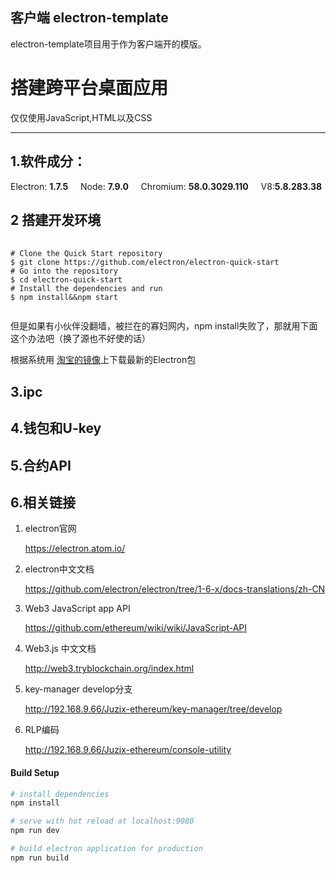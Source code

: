 ## 客户端 electron-template ##

<p>electron-template项目用于作为客户端开的模版。</p>


<h1>搭建跨平台桌面应用</h1>
		<p>仅仅使用JavaScript,HTML以及CSS</p>
		<hr />
<h2>1.软件成分：</h2>
<div>
	<span class="electron-versions-main">Electron: <strong>1.7.5</strong></span> &nbsp;&nbsp;&nbsp;
	<span>Node: <strong>7.9.0</strong></span> &nbsp;&nbsp;&nbsp;
	<span>Chromium: <strong>58.0.3029.110</strong></span> &nbsp;&nbsp;&nbsp;
	<span>V8:<strong>5.8.283.38</strong></span>
</div>

<!--<h2>开发&发布：</h2>-->
<h2>2 搭建开发环境</h2>

<pre>
	<code>
# Clone the Quick Start repository
$ git clone https://github.com/electron/electron-quick-start
# Go into the repository
$ cd electron-quick-start
# Install the dependencies and run
$ npm install&amp;&amp;npm start
	</code>
</pre>

<p>但是如果有小伙伴没翻墙，被拦在的寡妇网内，npm install失败了，那就用下面这个办法吧（换了源也不好使的话）</p>

<p>根据系统用
	<a href="http://npm.taobao.org/">淘宝的镜像</a>上下载最新的Electron包</p>

<h2>3.ipc</h2>

<h2>4.钱包和U-key</h2>

<h2>5.合约API</h2>


<h2>6.相关链接</h2>

<ol>
	<li>
		<p>electron官网</p>
		<a href="https://electron.atom.io/">https://electron.atom.io/</a>
	</li>
	<li>
		<p>electron中文文档</p>
		<a href="https://github.com/electron/electron/tree/1-6-x/docs-translations/zh-CN">https://github.com/electron/electron/tree/1-6-x/docs-translations/zh-CN</a>
	</li>
	<li>
		<p>Web3 JavaScript app API</p>
		<a href="https://github.com/ethereum/wiki/wiki/JavaScript-API">https://github.com/ethereum/wiki/wiki/JavaScript-API</a>
	</li>
	<li>
		<p>Web3.js 中文文档</p>
		<a href="http://web3.tryblockchain.org/index.html">http://web3.tryblockchain.org/index.html</a>
	</li>
	<li>
		<p>key-manager develop分支</p>
		<a href="http://192.168.9.66/Juzix-ethereum/key-manager/tree/develop">http://192.168.9.66/Juzix-ethereum/key-manager/tree/develop</a>
	</li>
	<li>
		<p>RLP编码</p>
		<a href="http://192.168.9.66/Juzix-ethereum/console-utility">http://192.168.9.66/Juzix-ethereum/console-utility</a>
	</li>
</ol>






#### Build Setup

``` bash
# install dependencies
npm install

# serve with hot reload at localhost:9080
npm run dev

# build electron application for production
npm run build


```
